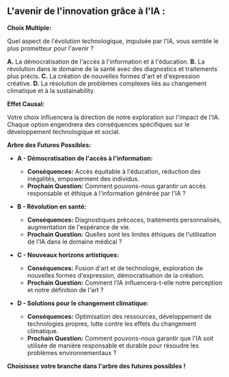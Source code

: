 ##  L'avenir de l'innovation grâce à l'IA : 

**Choix Multiple:**

Quel aspect de l'évolution technologique, impulsée par l'IA, vous semble le plus prometteur pour l'avenir ?

**A.** La démocratisation de l'accès à l'information et à l'éducation.
**B.** La révolution dans le domaine de la santé avec des diagnostics et traitements plus précis.
**C.** La création de nouvelles formes d'art et d'expression créative.
**D.** La résolution de problèmes complexes liés au changement climatique et à la sustainability.


**Effet Causal:**

Votre choix influencera la direction de notre exploration sur l'impact de l'IA. Chaque option engendrera des conséquences spécifiques sur le développement technologique et social. 


**Arbre des Futures Possibles:**

* **A - Démocratisation de l'accès à l'information:**

    * **Conséquences:** Accès équitable à l'éducation, réduction des inégalités, empowerment des individus.
    * **Prochain Question:** Comment pouvons-nous garantir un accès responsable et éthique à l'information générée par l'IA ? 
* **B - Révolution en santé:**

    * **Conséquences:** Diagnostiques précoces, traitements personnalisés, augmentation de l'espérance de vie.
    * **Prochain Question:** Quelles sont les limites éthiques de l'utilisation de l'IA dans le domaine médical ?

* **C - Nouveaux horizons artistiques:**

    * **Conséquences:** Fusion d'art et de technologie, exploration de nouvelles formes d'expression, démocratisation de la création.
    * **Prochain Question:** Comment l'IA influencera-t-elle notre perception et notre définition de l'art ?

* **D - Solutions pour le changement climatique:**

    * **Conséquences:** Optimisation des ressources, développement de technologies propres, lutte contre les effets du changement climatique.
    * **Prochain Question:** Comment pouvons-nous garantir que l'IA soit utilisée de manière responsable et durable pour résoudre les problèmes environnementaux ? 



 

**Choisissez votre branche dans l'arbre des futures possibles !**
